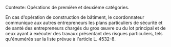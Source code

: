 Contexte: Opérations de première et deuxième catégories.

En cas d'opération de construction de bâtiment, le coordonnateur communique aux autres entrepreneurs les plans particuliers de sécurité et de santé des entrepreneurs chargés du gros œuvre ou du lot principal et de ceux ayant à exécuter des travaux présentant des risques particuliers, tels qu'énumérés sur la liste prévue à l'article L. 4532-8.